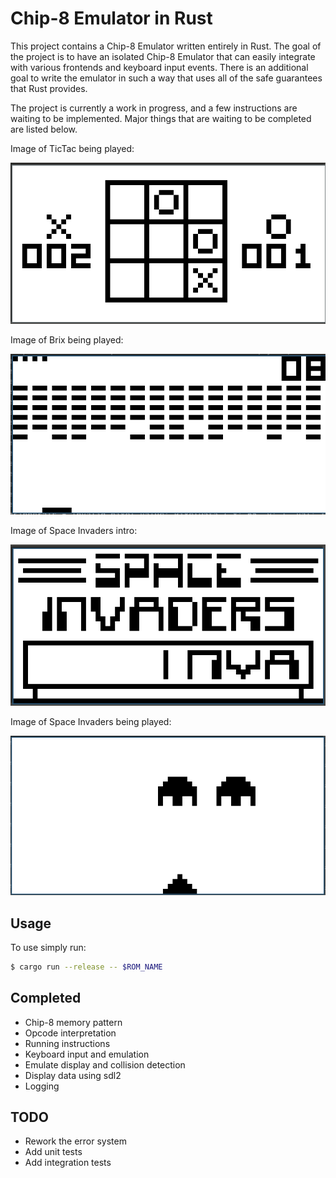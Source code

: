 # Chip-8 Emulator in Rust


This project contains a Chip-8 Emulator written entirely in Rust. The goal of the project is to have an isolated Chip-8 Emulator that can easily integrate with various frontends and keyboard input events. There is an additional goal to write the emulator in such a way that uses all of the safe guarantees that Rust provides.

The project is currently a work in progress, and a few instructions are waiting to be implemented. Major things that are waiting to be completed are listed below.

Image of TicTac being played:

![image](screenshots/tic_tac.png)

Image of Brix being played:

![image](screenshots/brix.png)

Image of Space Invaders intro:

![image](screenshots/space_invaders_intro.png)

Image of Space Invaders being played:

![image](screenshots/space_invaders_play1.png)

## Usage

To use simply run:

```bash
$ cargo run --release -- $ROM_NAME
```

## Completed
- Chip-8 memory pattern
- Opcode interpretation
- Running instructions
- Keyboard input and emulation
- Emulate display and collision detection
- Display data using sdl2
- Logging

## TODO
- Rework the error system
- Add unit tests
- Add integration tests

